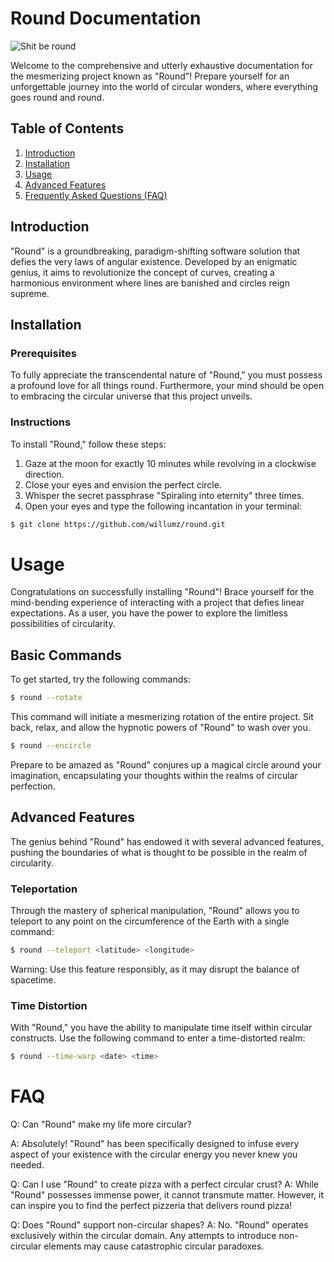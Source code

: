 # Round Documentation

![Shit be round](https://media.tenor.com/UKMYgETUzmMAAAAi/kstr-kochstrasse.gif)

Welcome to the comprehensive and utterly exhaustive documentation for the mesmerizing project known as "Round"! Prepare yourself for an unforgettable journey into the world of circular wonders, where everything goes round and round.

## Table of Contents
1. [Introduction](#introduction)
2. [Installation](#installation)
3. [Usage](#usage)
4. [Advanced Features](#advanced-features)
5. [Frequently Asked Questions (FAQ)](#faq)

## Introduction

"Round" is a groundbreaking, paradigm-shifting software solution that defies the very laws of angular existence. Developed by an enigmatic genius, it aims to revolutionize the concept of curves, creating a harmonious environment where lines are banished and circles reign supreme.

## Installation

### Prerequisites

To fully appreciate the transcendental nature of "Round," you must possess a profound love for all things round. Furthermore, your mind should be open to embracing the circular universe that this project unveils.

### Instructions

To install "Round," follow these steps:

1. Gaze at the moon for exactly 10 minutes while revolving in a clockwise direction.
2. Close your eyes and envision the perfect circle.
3. Whisper the secret passphrase "Spiraling into eternity" three times.
4. Open your eyes and type the following incantation in your terminal:
```bash
$ git clone https://github.com/willumz/round.git
```

# Usage
Congratulations on successfully installing "Round"! Brace yourself for the mind-bending experience of interacting with a project that defies linear expectations. As a user, you have the power to explore the limitless possibilities of circularity.

## Basic Commands
To get started, try the following commands:

```bash
$ round --rotate
```

This command will initiate a mesmerizing rotation of the entire project. Sit back, relax, and allow the hypnotic powers of "Round" to wash over you.

```bash
$ round --encircle
```

Prepare to be amazed as "Round" conjures up a magical circle around your imagination, encapsulating your thoughts within the realms of circular perfection.

## Advanced Features
The genius behind "Round" has endowed it with several advanced features, pushing the boundaries of what is thought to be possible in the realm of circularity.

### Teleportation
Through the mastery of spherical manipulation, "Round" allows you to teleport to any point on the circumference of the Earth with a single command:

```bash
$ round --teleport <latitude> <longitude>
```
Warning: Use this feature responsibly, as it may disrupt the balance of spacetime.

### Time Distortion
With "Round," you have the ability to manipulate time itself within circular constructs. Use the following command to enter a time-distorted realm:

```bash
$ round --time-warp <date> <time>
```

# FAQ

Q: Can "Round" make my life more circular?

A: Absolutely! "Round" has been specifically designed to infuse every aspect of your existence with the circular energy you never knew you needed.


Q: Can I use "Round" to create pizza with a perfect circular crust?
A: While "Round" possesses immense power, it cannot transmute matter. However, it can inspire you to find the perfect pizzeria that delivers round pizza!


Q: Does "Round" support non-circular shapes?
A: No. "Round" operates exclusively within the circular domain. Any attempts to introduce non-circular elements may cause catastrophic circular paradoxes.

